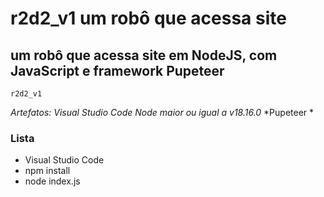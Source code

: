 # r2d2_v1 um robô que acessa site
## um robô que acessa site em NodeJS, com JavaScript e framework Pupeteer

```
r2d2_v1
```

*Artefatos: Visual Studio Code*
*Node maior ou igual a v18.16.0*
*Pupeteer *

### Lista

* Visual Studio Code
* npm install
* node index.js

